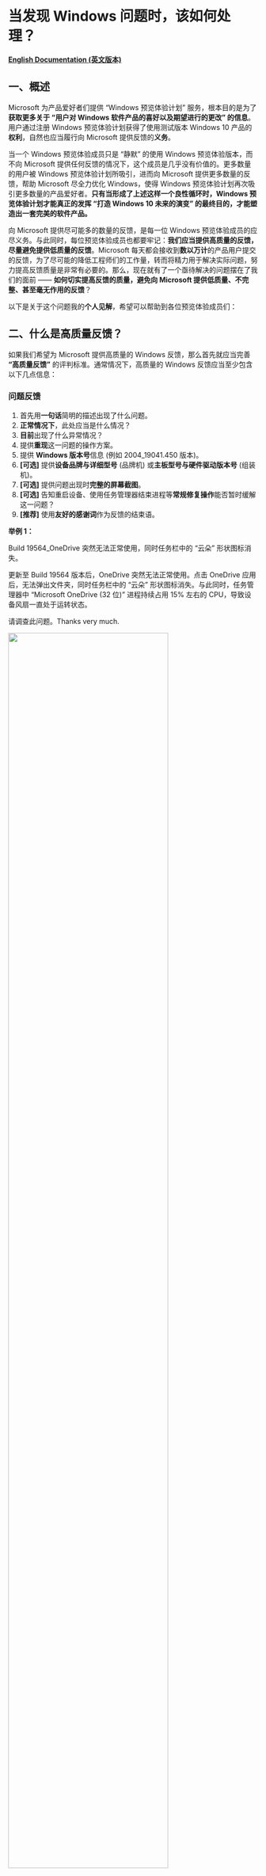 # 当发现 Windows 问题时，该如何处理？

[**English Documentation (英文版本)**](https://github.com/Lingggao/Microsoft-Insider-Program/tree/master/Microsoft%20Windows%20Insider%20Program/What%20should%20we%20do%20when%20find%20a%20Windows%20issue)

## 一、概述

Microsoft 为产品爱好者们提供 “Windows 预览体验计划” 服务，根本目的是为了**获取更多关于 “用户对 Windows 软件产品的喜好以及期望进行的更改” 的信息**。用户通过注册 Windows 预览体验计划获得了使用测试版本 Windows 10 产品的**权利**，自然也应当履行向 Microsoft 提供反馈的**义务**。

当一个 Windows 预览体验成员只是 “静默” 的使用 Windows 预览体验版本，而不向 Microsoft 提供任何反馈的情况下，这个成员是几乎没有价值的。更多数量的用户被 Windows 预览体验计划所吸引，进而向 Microsoft 提供更多数量的反馈，帮助 Microsoft 尽全力优化 Windows，使得 Windows 预览体验计划再次吸引更多数量的产品爱好者。**只有当形成了上述这样一个良性循环时，Windows 预览体验计划才能真正的发挥 “打造 Windows 10 未来的演变” 的最终目的，才能塑造出一套完美的软件产品。**

向 Microsoft 提供尽可能多的数量的反馈，是每一位 Windows 预览体验成员的应尽义务。与此同时，每位预览体验成员也都要牢记：**我们应当提供高质量的反馈，尽量避免提供低质量的反馈**。Microsoft 每天都会接收到**数以万计**的产品用户提交的反馈，为了尽可能的降低工程师们的工作量，转而将精力用于解决实际问题，努力提高反馈质量是非常有必要的。那么，现在就有了一个亟待解决的问题摆在了我们的面前 —— **如何切实提高反馈的质量，避免向 Microsoft 提供低质量、不完整、甚至毫无作用的反馈**？

以下是关于这个问题我的**个人见解**，希望可以帮助到各位预览体验成员们：

## 二、什么是高质量反馈？

如果我们希望为 Microsoft 提供高质量的 Windows 反馈，那么首先就应当完善 **“高质量反馈”** 的评判标准。通常情况下，高质量的 Windows 反馈应当至少包含以下几点信息：

### 问题反馈

1. 首先用**一句话**简明的描述出现了什么问题。
2. **正常情况下**，此处应当是什么情况？
3. **目前**出现了什么异常情况？
4. 提供**重现**这一问题的操作方案。
5. 提供 **Windows 版本号**信息 (例如 2004_19041.450 版本)。
6. **[可选]** 提供**设备品牌与详细型号** (品牌机) 或**主板型号与硬件驱动版本号** (组装机)。
7. **[可选]** 提供问题出现时**完整的屏幕截图**。
8. **[可选]** 告知重启设备、使用任务管理器结束进程等**常规修复操作**能否暂时缓解这一问题？
9. **[推荐]** 使用**友好的感谢词**作为反馈的结束语。

**举例 1：**  

Build 19564_OneDrive 突然无法正常使用，同时任务栏中的 “云朵” 形状图标消失。

更新至 Build 19564 版本后，OneDrive 突然无法正常使用。点击 OneDrive 应用后，无法弹出文件夹，同时任务栏中的 “云朵” 形状图标消失。与此同时，任务管理器中 “Microsoft OneDrive (32 位)” 进程持续占用 15% 左右的 CPU，导致设备风扇一直处于运转状态。

请调查此问题。Thanks very much.

<img src="https://github.com/Lingggao/Microsoft-Insider-Program/blob/master/Microsoft%20Windows%20Insider%20Program/What%20should%20we%20do%20when%20find%20a%20Windows%20issue/Feedback.png?raw=true" width = "80%" />

> 这个例子选自我个人提交的 Windows 问题反馈。

**举例 2：**

Build 19559_按 “Windows 徽标键+V” 快捷键启动 “剪贴板历史记录” 并将其关闭后，无法继续输入文字。

在 Build 19559 版本中，按下 “Windows 徽标键+V” 快捷键启动 “剪贴板历史记录” 后，如果不粘贴任何内容并直接将其关闭，将无法继续使用键盘输入文字。重启设备可以暂时解决这一问题。

请调查此问题。Thanks very much.

<img src="https://github.com/Lingggao/Microsoft-Insider-Program/blob/master/Microsoft%20Windows%20Insider%20Program/What%20should%20we%20do%20when%20find%20a%20Windows%20issue/Feedback_2.png?raw=true" width = "80%" />

> 这个例子同样选自我个人提交的 Windows 问题反馈。

---
### 建议反馈

1. 首先用**一句话**简明的描述需要提交什么建议。
2. **目前**此处是什么情况？(对哪些现象不满意？)
3. **希望发生**什么情况？(需要 Microsoft 进行哪些改进？)
4. 针对这个建议，提供或许可行的**解决方案**，以便 Microsoft 在审阅时参考。
5. **[可选]** 提供有关这个建议的**屏幕截图**。
6. **[推荐]** 使用**友好的感谢词**作为反馈的结束语。

**举例 1：**

希望反馈中心添加 “重新选择反馈类别” 的功能。

在目前，如果用户在反馈中心中添加反馈时选择了错误的类别，在提交完毕后是没有办法修改的。希望反馈中心添加 “重新选择反馈类别” 的功能，如果用户选择了错误的类别，可以重新进行修改，以免负责此类别的 Microsoft 工程师无法接收到用户提交的反馈。

希望 Microsoft 考虑此建议。Thanks very much.

<img src="https://github.com/Lingggao/Microsoft-Insider-Program/blob/master/Microsoft%20Windows%20Insider%20Program/What%20should%20we%20do%20when%20find%20a%20Windows%20issue/Feedback_3.png?raw=true" width = "80%" />

> 这个例子选自我个人提交的 Windows 建议反馈。

## 三、如何决定是否应当提交反馈？

在上面的文章中我们提到过，Microsoft 每天都会接到数以十万计的用户反馈。为了更进一步的降低工程师们的工作量，我认为，**我们不应当在发现一个问题 (或想出一个建议) 时立即编写反馈，也不应当每发现一个问题 (或想出一个建议) 就编写一次反馈**。而是要进行详细的调查与分析，着力于研究 **“是否应当提交反馈”** 以及 **“如何提交更加详细的反馈”** 这两个问题。

我们首先研究第一个问题 —— **如何决定是否应当提交反馈？**

既然这个问题确实存在，那么一定可以说明**某些 Windows 问题或建议是不应当向 Microsoft 提交反馈的**。我们只要确定了哪些反馈是不应当提交的，剩下的反馈就全部是需要提交的。什么是 **“不应当提交反馈”** 的问题？我认为，**有关以下 3 种 Windows 问题或建议，是不应当向 Microsoft 提交反馈的**：

---
### 不要提交 “已经有 Windows 预览体验成员提交过” 的问题或建议。

Windows 预览体验计划荟聚世界各地的**数百万**人，共同打造 Windows 10 未来的演变。我认为，**每位预览体验成员所发现的问题或想出的建议，有不小的概率早已被其他的成员所发现或想出。因此，每位预览体验成员都不应当直接认定自己是某反馈的 “第一作者”**。根据 Microsoft 官方文档，Windows 预览体验计划团队不鼓励提交 “过去已经有用户提交过的反馈”。因此，**我们在发现问题或想出建议时，应当首先通过反馈中心进行搜索，确认是否已有相似的反馈被其他预览体验成员所提交**。如果已有相似反馈的话，我们应当放弃提交此反馈，转而选择使用 **“投赞成票”、“添加类似反馈”、“撰写评论”** 等功能以向 Microsoft 提供个人见解。

*在记录新反馈之前，请检查其他人是否已请求或报告了相似的反馈。如果您发现有类似的问题或建议，请“点赞 ”并添加评论以使现有信息更清晰，或添加要查看的方案。如果您未在 “反馈中心 ” 发现与您的反馈类似的问题或建议，请单击 “反馈中心 ” 搜索栏旁边的 “+ 添加新反馈 ” 来添加新反馈*。

> 摘自 Windows 预览体验计划官方文档。

---
### 不要提交 “仅适用于已经停止支持 Windows 版本” 的问题或建议。

**现代生命周期策略**涵盖连续提供服务和支持的产品和服务。在此策略下，如果满足以下条件，产品或服务将持续获得支持：

1. 客户必须按照对产品或服务发布的服务和系统要求保持最新。
2. 若要使用产品或服务，客户必须获得授权。
3. Microsoft 当前必须为产品或服务提供支持。

Windows 10 系统也受到**现代生命周期策略**的约束。Microsoft 会在每年的 3 月与 9 月发布一次 Windows 10 功能更新，**对于家庭版与专业版用户，支持周期截止至功能更新发布日期起第 18 个月**。如果用户未在支持截至前将 Windows 更新至下一次功能更新的话，则 Windows 会转变为 **“已经停止支持”** 状态。

例如：Windows 10 1809 版本于 **2018 年 11 月 13 日**发布，将会于 18 个月后的 **2020 年 5 月 12 日**停止支持。如果用户未能在 **2020 年 5 月 12 日**前将 Windows 更新至 **1903** 或 **1909** 版本的话，则系统将会转变为 **“已经停止支持”** 状态。

某个 Windows 版本停止支持后，Microsoft 不会再为此版本系统提供后续的产品或服务。也就是说，**即使已停止支持的 Windows 系统中仍然存在问题，或者用户希望提出针对此版本 Windows 的功能建议，Microsoft 将大概率不会进行任何的改进或修复**。因此，提交 “**仅**适用于已经停止支持的 Windows 版本” 的问题或建议是没有价值的。

我认为，**每名 Windows 预览体验成员都应当做到每周或每两周检查一次 Windows 更新，并在检查到新版本后尽快执行下载与安装。如果确实无法做到的话，也应当至少每个月检查一次更新**。不应当出现数月乃至一年以上未检查过 Windows 更新以致系统进入停止支持状态的情况。

<img src="https://github.com/Lingggao/Microsoft-Insider-Program/blob/master/Microsoft%20Windows%20Insider%20Program/What%20should%20we%20do%20when%20find%20a%20Windows%20issue/Windows%20lifecycle.png?raw=true" width = "80%" />

---
### 不要提交 “不合逻辑” 或 “带有强烈主观色彩” 的建议

在浏览反馈中心的过程中，大家经常会看到诸如 **“请 Microsoft 收购 XXX 中国公司”** 或者 **“Windows 快点倒闭吧！”** 一类的建议反馈。我认为，无论是对 Microsoft 还是其他的 Windows 预览体验成员，这种反馈都是**没有价值**的。诚然，Windows 或其他 Microsoft 产品确实存在影响用户使用体验的问题，但预览体验成员应当保持**理性**与**客观**，针对问题开展细致的的调查与研究，并尽快向 Microsoft 进行报告，而不应当直接提出**不合逻辑**或**带有强烈主观色彩**的建议。

但是，对于 **“长久以来一直存在、用户们习以为常的现象”**，如果 Windows 预览体验成员认为这种现象不应存在的话，也是**应当提交反馈的**，因为这并不属于 “不合逻辑”。如同 Windows 更新功能，过去 Microsoft 不允许用户自行暂停 Windows 更新，系统经常会在用户的工作时段自动重启更新，对用户们的工作和生活造成了严重影响。虽然这是 **“长久以来一直存在”** 的问题，但是广大 Windows 预览体验成员们仍然坚持不懈的向 Microsoft 提交反馈与观点，最终使得 Microsoft 在 1903 版本 Windows 10 系统中添加了 “暂停更新” 的功能。

我认为，**“长久以来一直存在、用户们习以为常的现象” 的现象不一定是合理的，Windows 预览体验成员们更要针对此类问题进行思考与分析，要设身处地的站在用户角度看待问题。正如同中国伟大的文学家、思想家鲁迅先生在《狂人日记》中所写的一样，*“从来如此，便对么？”***

> 注：如果确实无法确认是否应当提交反馈的话，则一律提交。

## 四、如何获得有关 Windows 问题更详细的信息？

在本文档的上一部分，我们完整的讨论了有关 **“如何决定是否应当提交反馈”** 的问题，接下来，我们要解决掉第二个问题 —— **如何提交相比于 “高质量反馈” 更加详细的 Windows 问题反馈？**

Windows 预览体验成员们应当非常清楚，**我们向 Microsoft 提交的反馈中添加了越多详细信息，对问题的调查与处理工作就越有帮助**，这是理所应当的。既然我们已经决定向 Microsoft 提交反馈，不如就在这一基础之上对问题进行更加细致的研究，争取让反馈对工程师解决问题起到**最大化**的帮助。

第**五**章节是我个人总结的 [**“Windows 问题通用调查研究流程”**](https://github.com/Lingggao/Microsoft-Insider-Program/blob/master/Microsoft%20Windows%20Insider%20Program/What%20should%20we%20do%20when%20find%20a%20Windows%20issue/README_cn.md#%E4%BA%94windows-%E9%97%AE%E9%A2%98%E9%80%9A%E7%94%A8%E8%B0%83%E6%9F%A5%E7%A0%94%E7%A9%B6%E6%B5%81%E7%A8%8B)。经过了长时间的测试工作，我确认此流程能够有效达成 **“帮助用户获得有关 Windows 问题更详细的信息”** 的需求。我将会把完整的流程毫无保留的分享给预览体验成员们，希望可以对大家参与 Windows 测试工作起到帮助。

## 五、Windows 问题通用调查研究流程

<img src="https://github.com/Lingggao/Microsoft-Insider-Program/blob/master/Microsoft%20Windows%20Insider%20Program/What%20should%20we%20do%20when%20find%20a%20Windows%20issue/General%20Investigation%20and%20Research%20Process.png?raw=true" width = "80%" />

> 点击 [此处](https://www.processon.com/view/link/5e6089cae4b03ecc75214492) 前往 ProcessOn 查看完整流程图。  
> 注：此流程图是我过去绘制的，内容比下方的文字流程要少一些，请大家以下方的文字说明为准。  
> 注 2：此流程图并没有按照规范标准进行绘制，同时也很简陋。我会尽快重新绘制此图，希望大家可以理解。

---
### 发现问题

编写并提交一个 Windows 问题反馈的首要前提自然是 **“我们需要先发现一个 Windows 问题”**。我认为，**作为一名 Windows 预览体验成员，不仅要在自己使用 Windows 10 设备的过程中发现问题，还要在日常的工作生活中主动的在社交媒体 (例如知乎、微博、贴吧等) 探寻其他 Windows 用户所发现并提供的问题。即使用户使用的是不雅词汇，我们也要理解并重视用户提供的任何 Windows 问题线索**。

---
### 记录至待办清单

一旦我们发现 (或在社交媒体中探寻到) 了任何 Windows 问题，我们的首要任务就是**记录**。根据我的个人经验，当我们 **“突然”** 发现问题或产生灵感时，如果不尽快将其加以记录，大概率会很快忘记。我认为，**将突然发现的问题或产生的灵感记录至待办清单可以有效的避免遗忘，同时也可以在一定程度上避免 “拖延症” 的出现**。

> 推荐使用 “Microsoft To Do” 作为首选的待办清单应用。Microsoft To Do，让您从工作到娱乐都保持专注。  
> 点击 [此处](https://todo.microsoft.com/tasks/) 以了解有关 Microsoft To Do 应用的详细信息。

如果我们是在**社交媒体中探寻到**了 Windows 问题线索，则应当依次执行下方的 [**“第 1 次测试”**](https://github.com/Lingggao/Microsoft-Insider-Program/blob/master/Microsoft%20Windows%20Insider%20Program/What%20should%20we%20do%20when%20find%20a%20Windows%20issue/README_cn.md#%E7%AC%AC-1-%E6%AC%A1%E6%B5%8B%E8%AF%95) 与 [**“第 2 次测试”**](https://github.com/Lingggao/Microsoft-Insider-Program/blob/master/Microsoft%20Windows%20Insider%20Program/What%20should%20we%20do%20when%20find%20a%20Windows%20issue/README_cn.md#%E7%AC%AC-2-%E6%AC%A1%E6%B5%8B%E8%AF%95)。而如果我们是在**自行使用 Windows 10 设备**时发现了问题的话，则仅需执行 [**“第 2 次测试”**](https://github.com/Lingggao/Microsoft-Insider-Program/blob/master/Microsoft%20Windows%20Insider%20Program/What%20should%20we%20do%20when%20find%20a%20Windows%20issue/README_cn.md#%E7%AC%AC-2-%E6%AC%A1%E6%B5%8B%E8%AF%95)。

---
### 第 1 次测试

如果我们是通过社交媒体获取到的其他用户有关 Windows 10 的问题报告的话，**不应当**立即向 Microsoft 提交反馈，因为这种由非 Windows 预览体验成员所提供的问题线索很可能是**带有强烈主观色彩的、并不准确**的。因此，我们首先需要执行 **“第 1 次测试”** 流程，确认用户所报告的问题是否属实存在。

**第 1 次测试要求：**

1. 使用**真机**，使用与用户**相同**版本的 Windows 系统，内部版本号**尽量保持一致** (如果用户没有提供 Windows 版本号的话，则使用 Windows 10 最新正式版本)。
2. 执行与用户**完全相同**的操作 (如果用户只是报告了问题，没有提供重现步骤的话，Windows 预览体验成员应当自行猜测用户可能执行的操作)，确认问题能否成功重现，**以判断问题是否属实存在**。预览体验成员尝试重现问题时的操作不能与用户实际执行的操作出现过大的偏差，否则将会影响测试结果的准确。
3. 如果用户使用的 Windows 系统版本**已停止支持**，则直接**结束通用调查研究流程**，无需再进行测试。

看到这里，很多 Windows 预览体验成员应该会有这样的想法 —— 我是一名预览体验成员，那么电脑中安装的自然是 Windows 预览体验版本，我没有办法去测试正式版本 Windows 10 系统中的问题。我认为，**每一位专业的 Windows 预览体验成员都应当拥有至少两台 Windows 10 设备，其中一台运行 Windows 10 Insider Preview Fast ring (或 Slow ring) 版本，另一台设备运行 Slow ring (或最新正式版本) Windows，这种双设备配置可以让预览体验成员更高效的为 Microsoft 做出贡献**。

如果第 1 次测试确认问题属实存在，则应当继续执行[**第 2 次测试**](https://github.com/Lingggao/Microsoft-Insider-Program/blob/master/Microsoft%20Windows%20Insider%20Program/What%20should%20we%20do%20when%20find%20a%20Windows%20issue/README_cn.md#%E7%AC%AC-2-%E6%AC%A1%E6%B5%8B%E8%AF%95)流程。如果第 1 次测试无法成功重现问题，则应当执行 [**“问题无法成功重现”**](https://github.com/Lingggao/Microsoft-Insider-Program/blob/master/Microsoft%20Windows%20Insider%20Program/What%20should%20we%20do%20when%20find%20a%20Windows%20issue/README_cn.md#%E9%97%AE%E9%A2%98%E6%97%A0%E6%B3%95%E6%88%90%E5%8A%9F%E9%87%8D%E7%8E%B0) 流程。**不能跳过第 2 次测试流程而直接执行 “问题可以成功重现” 流程，这样是不严谨的**。

---
### 第 2 次测试

如果第 1 次测试确认用户报告的问题属实存在，或者问题是由 Windows 预览体验成员自行发现的话，都应当执行**第 2 次测试**。第 2 次测试是帮助我们 **“获得有关 Windows 问题更详细的信息”** 的最重要流程，可以让我们编写出更有价值的反馈，这一流程**不能跳过或敷衍执行**。

**第 2 次测试要求：**

1. 在**不同版本的 Windows 系统**中进行测试，确认问题是否仍然可以成功重现 (**例如**：如果问题是在 Windows 预览体验版本中发现的，那么测试一下在正式版本 Windows 中问题是否仍然存在)。
2. 执行与可行的重现步骤**类似**的操作，确认问题是否仍然可以成功重现 (**例如**：如果此问题是在使用浏览器输入文本时发现的，那么测试一下在本地 txt 文档中输入文本时问题是否仍然存在)。

在执行第 2 次测试的过程中，要尽可能的**多想、多做**，努力发掘有关 Windows 问题更详细的信息。对于发掘到的详细信息，要尽快**记录至待办清单**。第 2 次测试流程结束后，应当继续执行 [**“问题可以成功重现”**](https://github.com/Lingggao/Microsoft-Insider-Program/blob/master/Microsoft%20Windows%20Insider%20Program/What%20should%20we%20do%20when%20find%20a%20Windows%20issue/README_cn.md#%E9%97%AE%E9%A2%98%E5%8F%AF%E4%BB%A5%E6%88%90%E5%8A%9F%E9%87%8D%E7%8E%B0) 流程。

---
### 问题无法成功重现

普通 Windows 用户在社交媒体中报告的问题通常是**不全面、不客观**的。即使在**第 1 次测试**流程中我们无法成功重现问题，也无需气馁，因为这是非常正常的。**问题无法成功重现通常是由于用户所提供的线索不足导致的，而并非是 Windows 预览体验成员们的工作出现了失误**。

如果问题确实无法重现，那么预览体验成员们要做的有以下三点：

1. **暂时终止测试工作**。
2. **继续保持对问题的跟踪**。
3. **考虑第三方应用程序干扰的可能性**。

我们要明确的是：**可以暂时终止测试，但是不能终止对问题的跟踪**。Windows 10 是一套庞大的计算机软件，无法保证所有新的功能在每一台设备上都可以正常使用，也无法保证所有的 Bug 在每一台设备上都可以成功重现。

我认为，**我们应当对无法重现的问题保持 14 天时间的跟踪，跟踪期间每 7 天再次执行一次测试，每次测试应当更换不同的 Windows 版本或操作步骤，以最大面积覆盖问题可能情况，这样可以提高问题成功重现的概率**。

如果问题**在跟踪期间成功重现**，或者**短时间内有多名 Windows 用户报告了同样的问题** (即使 Windows 预览体验成员的个人设备仍然未能成功重现问题)，应当针对此问题恢复执行[**第 2 次测试**](https://github.com/Lingggao/Microsoft-Insider-Program/blob/master/Microsoft%20Windows%20Insider%20Program/What%20should%20we%20do%20when%20find%20a%20Windows%20issue/README_cn.md#%E7%AC%AC-2-%E6%AC%A1%E6%B5%8B%E8%AF%95)流程。同时，如果情况如**后者**的话，反馈应当**尽快**编写与提交，以便 Microsoft 在第一时间接收到相关情况并开展调查与处理。

我认为，**“短时间内有多位用户报告”** 的判定原则应当为 **“每 14 天发现 >= 5 名用户报告相同的 Windows 问题，并且他们使用的系统版本号相差较小”**。**“尽快”** 应当为 **“在 ‘短时间内有多位用户报告’ 情况判定成立的 24 小时向 Microsoft 提交反馈”**。

出现问题无法成功重现的情况时，也要考虑此问题是否是由于用户设备中安装的**第三方应用程序干扰**所导致的，必要时可以以 Windows 预览体验成员的身份 **(不能冒充 Microsoft 工程师或其他任何人)** 直接建议用户执行 [**干净启动**](https://support.microsoft.com/zh-cn/help/929135/how-to-perform-a-clean-boot-in-windows) 操作。

---
### 问题可以成功重现

当 Windows 问题在执行**第 2 次测试**流程获得了足够多的详细信息后，我们就可以进入**反馈的编写、校对与提交**流程了。编写反馈要严格按照上述的 [**高质量反馈**](https://github.com/Lingggao/Microsoft-Insider-Program/blob/master/Microsoft%20Windows%20Insider%20Program/What%20should%20we%20do%20when%20find%20a%20Windows%20issue/README_cn.md#%E4%BA%8C%E4%BB%80%E4%B9%88%E6%98%AF%E9%AB%98%E8%B4%A8%E9%87%8F%E5%8F%8D%E9%A6%88) 要求，尽可能的做到**符合 “高质量反馈” 要求**。

反馈编写完毕后即可进入 **“校对”** 流程。通常情况下，需要校对的有以下 3 点：

1. 编写的反馈中是否存在**错字**或**语法使用不当**的现象？
2. 反馈的文本内容是否采用了**多段式**的分布？(**不建议将所有文字挤在一个段落**)
3. 反馈的整体语气是否做到了**平和而不偏激，尊重而不讽刺**？

校对结束后，我们即可通过 Windows 10 内置的 **Feedback Hub (反馈中心)** 应用提交反馈。在提交过程中，应当**选择合适的反馈类别，提供足够的截图与重现步骤**。至此，Windows 问题的调查与研究流程结束，我们只需要静待 Microsoft 做出响应即可。

> 注：Feedback Hub 应用仅适用于提交有关 **Windows 10 系统、Windows 应用、Windows Phone、HoloLens、开发人员平台、Windows 社区 / 论坛*等* 产品**的反馈。其余使用 Windows 10 系统执行其他的操作 (**例如查看 Microsoft 文档**) 时发现的问题，应当选择其他合适的反馈渠道 (**例如通过 GitHub 提交 Issue**)，而不应当全部在 Feedback Hub 应用中提交。

## 六、使用 Feedback Hub (反馈中心) 应用的注意事项

Feedback Hub (反馈中心) 应用曾经存在着数量较多的问题，这些问题可能会严重影响 Windows 预览体验成员们的反馈提交体验。**我在两年多时间的 Windows 反馈提交工作中，也针对反馈中心应用存在的问题编写过几条注意事项，这些注意事项可以最大程度的避免预览体验成员遭受这些异常问题的困扰**。目前，反馈中心应用曾经存在的异常问题已经基本修复完毕，但是我认为，将这些注意事项分享给大家是有必要的，它们仍然可以用于解决大多数预览体验成员关于反馈中心应用的**使用疑惑**。

1. 不建议在**连接至 VPN** 的状态下使用反馈中心，此时反馈中心会弹出 **“我们在连接时遇到问题”** 提示。在这种情况下，我们提交的反馈可能既不会上传至 Microsoft 服务器，也不会保存在本地端，大概率会出现**反馈丢失**的情况。

<img src="https://github.com/Lingggao/Microsoft-Insider-Program/blob/master/Microsoft%20Windows%20Insider%20Program/What%20should%20we%20do%20when%20find%20a%20Windows%20issue/Error.png?raw=true" width = "80%" />

> “我们在连接时遇到问题” 提示

2. 编写完毕反馈并点击了 **“提交”** 按钮后，建议在下方的 Thanks 页面**停留一分钟左右的时间**，不建议立即点击 **“继续使用反馈中心”** 按钮直接返回。如果快速点击了返回按钮的话，小概率会出现**反馈丢失**的情况。

<img src="https://github.com/Lingggao/Microsoft-Insider-Program/blob/master/Microsoft%20Windows%20Insider%20Program/What%20should%20we%20do%20when%20find%20a%20Windows%20issue/Thanks.png?raw=true" width = "80%" />

> Thanks 页面

3. 提交反馈时，如果在添加附件时选择了 **“重现问题”** 的话，会有一个 **“记录的诊断数据 - 数据尚在收集中。这可能需要一点时间”** 的过程。不建议在数据收集尚未完成时直接点击 **“提交”** 按钮，这可能会导致 Microsoft 无法收集到完整的诊断数据，不利于工程师针对问题开展调查与研究。**建议在 “数据尚在收集中” 的提示消失后再提交反馈**。

<img src="https://github.com/Lingggao/Microsoft-Insider-Program/blob/master/Microsoft%20Windows%20Insider%20Program/What%20should%20we%20do%20when%20find%20a%20Windows%20issue/Collecting.png?raw=true" width = "80%" />

> 数据尚在收集中。这可能需要一点时间。

<img src="https://github.com/Lingggao/Microsoft-Insider-Program/blob/master/Microsoft%20Windows%20Insider%20Program/What%20should%20we%20do%20when%20find%20a%20Windows%20issue/Collected.png?raw=true" width = "80%" />

> 数据已收集

4. 经常使用反馈中心的 Windows 预览体验成员们会注意到，经常会出现 **“在提交了一条反馈之后，‘我的反馈’ 中找不到刚刚提交的反馈”** 的现象，这是正常现象。反馈一般需要 **2 分钟**左右的时间才能在 **“我的反馈”** 中刷新出来，有时可能需要**数个小时**甚至**一天**的时间。因此，如果大家找不到自己刚刚提交的反馈的话，请不要着急，一般最多一天时间即可恢复正常。**同时，大家也不必立即重新提交反馈，避免出现同一反馈重复提交的情况**。

5. 在反馈中心内重现问题时，建议**完整的执行与记录从电脑桌面到出现问题时的所有步骤**，而不建议仅执行能让问题重现的操作步骤。例如，如果我们希望报告 **“设置”>“显示”** 中的某个按钮按下后没有响应的问题，在重现问题时，建议完整的执行以下操作：

    ***“在反馈中心中点击 ‘开始记录 ’ 按钮 ”>“启动开始菜单 ”>“点击 ‘齿轮 ’ 图标 ”>“点击 ‘显示 ’ 选项卡 ”>“点击无响应的按钮 ”>“返回反馈中心 ”>“点击 ‘停止记录 ’ 按钮 ”***。

    而**不建议**仅仅记录下面这个**独立**的操作：
	
    ***“在反馈中心中点击 ‘开始记录 ’ 按钮 ”>“点击无响应的按钮 ”>“返回反馈中心 ”>“点击 ‘停止记录 ’ 按钮 ”***。

    前者可以让 Microsoft 接收到更加完整的诊断数据。

6. 善用 **“将此项设为高优先级”** 选择框。不建议各位 Windows 预览体验成员**滥用**这个优先级选择框 (即提交任何反馈时都将其勾选)，但是在需要的时候，我们应当**毫不犹豫的将其勾选**。一般情况下，以下 4 种 Windows 问题是应当勾选 **“将此项设为高优先级”** 选择框的：

	- **常用 Windows 功能** (例如 Windows 更新、设置、开始菜单、操作中心等) **无法正常使用**。
	- **Microsoft 旗下其他应用程序** (例如 OneDrive、Office) 在 Windows 系统中**无法正常使用**。
	- 电脑无法正常开机、性能受到严重影响、系统冻结或无响应、大量应用无法启动等**严重 Windows 故障**。
	- 其他**严重影响预览体验成员使用体验**的 Windows 系统问题 (大家可以自行斟酌)。
	

<img src="https://github.com/Lingggao/Microsoft-Insider-Program/blob/master/Microsoft%20Windows%20Insider%20Program/What%20should%20we%20do%20when%20find%20a%20Windows%20issue/HighPriority.png?raw=true" width = "80%" />

> 将此项设为高优先级

---
[**回到顶部**](https://github.com/Lingggao/Microsoft-Insider-Program/blob/master/Microsoft%20Windows%20Insider%20Program/What%20should%20we%20do%20when%20find%20a%20Windows%20issue/README_cn.md#%E5%BD%93%E5%8F%91%E7%8E%B0-windows-%E9%97%AE%E9%A2%98%E6%97%B6%E8%AF%A5%E5%A6%82%E4%BD%95%E5%A4%84%E7%90%86)
